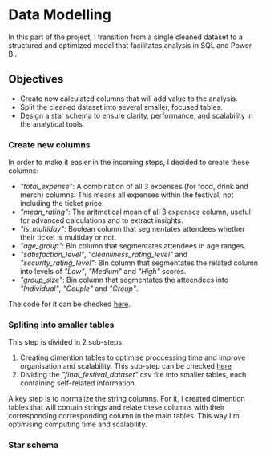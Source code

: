 # Data Modelling

In this part of the project, I transition from a single cleaned dataset to a structured and optimized model that facilitates analysis in SQL and Power BI.

## Objectives

- Create new calculated columns that will add value to the analysis.
- Split the cleaned dataset into several smaller, focused tables.
- Design a star schema to ensure clarity, performance, and scalability in the analytical tools.

### Create new columns

In order to make it easier in the incoming steps, I decided to create these columns:

- *"total_expense"*: A combination of all 3 expenses (for food, drink and merch) columns. This means all expenses within the festival, not including the ticket price.
- *"mean_rating"*: The aritmetical mean of all 3 expenses column, useful for advanced calculations and to extract insights.
- *"is_multiday"*: Boolean column that segmentates attendees whether their ticket is multiday or not.
- *"age_group"*: Bin column that segmentates attendees in age ranges.
- *"satisfaction_level"*, *"cleanliness_rating_level"* and *"security_rating_level"*: Bin column that segmentates the related column into levels of *"Low"*, *"Medium"* and *"High"* scores.
- *"group_size"*: Bin column that segmentates the atteendees into *"Individual"*, *"Couple"* and *"Group"*.

The code for it can be checked [here](https://github.com/Donnie-McGee/Festival-Purchase-Behavior-Analysis/blob/develop/4.-%20Data%20Modelling/1.-%20New%20columns.ipynb).

### Spliting into smaller tables

This step is divided in 2 sub-steps:

1. Creating dimention tables to optimise proccessing time and improve organisation and scalability. This sub-step can be checked [here](https://github.com/Donnie-McGee/Festival-Purchase-Behavior-Analysis/blob/develop/4.-%20Data%20Modelling/2-%20Creating%20dim%20tables/Dim%20tables.ipynb)
2. Dividing the *"final_festival_dataset"* csv file into smaller tables, each containing self-related information.

A key step is to normalize the string columns. For it, I created dimention tables that will contain strings and relate these columns with their corresponding corresponding column in the main tables. This way I'm optimising computing time and scalability.

### Star schema

